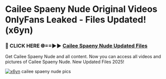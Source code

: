 # Cailee Spaeny Nude Original Videos 0nlyFans Leaked - Files Updated! (x6yn)

<h3>🔴 CLICK HERE 🌐==►► <a href="https://tinyurl.com/52m3yx9h" rel="nofollow">Cailee Spaeny Nude Updated Files</a></h3>

Get Cailee Spaeny Nude and all content. Now you can access all videos and pictures of Cailee Spaeny Nude. New Updated Files 2025!

[![x6yn](https://i.imgur.com/TnHtlc8.gif)](https://tinyurl.com/52m3yx9h)
cailee spaeny nude pics